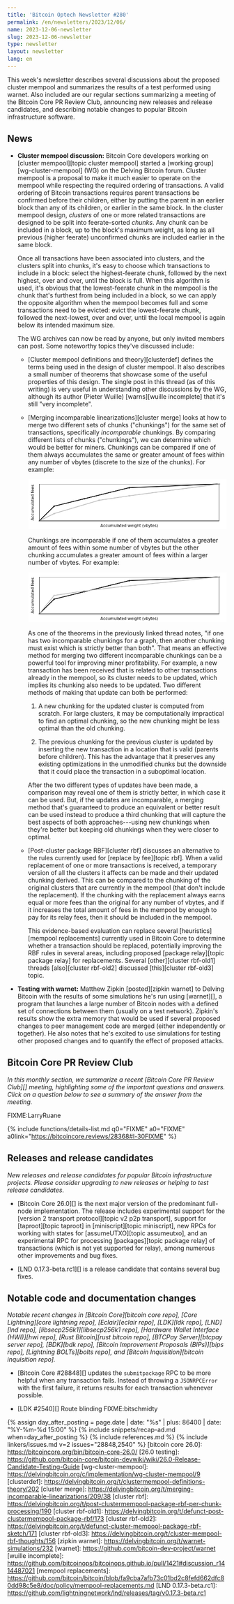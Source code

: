 ```yaml
---
title: 'Bitcoin Optech Newsletter #280'
permalink: /en/newsletters/2023/12/06/
name: 2023-12-06-newsletter
slug: 2023-12-06-newsletter
type: newsletter
layout: newsletter
lang: en
---
```

This week's newsletter describes several discussions about the proposed
cluster mempool and summarizes the results of a test performed using
warnet.  Also included are our regular sections summarizing a meeting of
the Bitcoin Core PR Review Club, announcing new releases and release
candidates, and describing notable changes to popular Bitcoin
infrastructure software.

## News

- **Cluster mempool discussion:** Bitcoin Core developers working on
  [cluster mempool][topic cluster mempool] started a [working
  group][wg-cluster-mempool] (WG) on the Delving Bitcoin forum. Cluster
  mempool is a proposal to make it much easier to operate on the mempool
  while respecting the required ordering of transactions.  A valid
  ordering of Bitcoin transactions requires parent transactions be
  confirmed before their children, either by putting the parent in an
  earlier block than any of its children, or earlier in the same block.
  In the cluster mempool design, _clusters_ of one or more related
  transactions are designed to be split into feerate-sorted _chunks_.
  Any chunk can be included in a block, up to the block's maximum
  weight, as long as all previous (higher feerate) unconfirmed chunks
  are included earlier in the same block.

    Once all transactions have been associated into clusters, and the
    clusters split into chunks, it's easy to choose which transactions
    to include in a block: select the highest-feerate chunk, followed by
    the next highest, over and over, until the block is full.  When this
    algorithm is used, it's obvious that the lowest-feerate chunk in the
    mempool is the chunk that's furthest from being included in a block,
    so we can apply the opposite algorithm when the mempool becomes full
    and some transactions need to be evicted: evict the lowest-feerate
    chunk, followed the next-lowest, over and over, until the local
    mempool is again below its intended maximum size.

    The WG archives can now be read by anyone, but only invited members
    can post.  Some noteworthy topics they've discussed include:

    - [Cluster mempool definitions and theory][clusterdef] defines the terms being
      used in the design of cluster mempool.  It also describes a small
      number of theorems that showcase some of the useful properties of
      this design.  The single post in this thread (as of this writing) is
      very useful in understanding other discussions by the WG, although
      its author (Pieter Wuille) [warns][wuille incomplete] that it's
      still "very incomplete".

    - [Merging incomparable linearizations][cluster merge] looks at how
      to merge two different sets of chunks ("chunkings") for the same
      set of transactions, specifically _incomparable_ chunkings.  By
      comparing different lists of chunks ("chunkings"), we can
      determine which would be better for miners.  Chunkings can be
      compared if one of them always accumulates the same or greater
      amount of fees within any number of vbytes (discrete to the size
      of the chunks).  For example:

      ![Comparable chunkings](/img/posts/2023-12-comparable-chunkings.png)

      Chunkings are incomparable if one of them accumulates a greater
      amount of fees within some number of vbytes but the other chunking
      accumulates a greater amount of fees within a larger number of
      vbytes.  For example:

      ![Incomparable chunkings](/img/posts/2023-12-incomparable-chunkings.png)

      As one of the theorems in the previously linked thread notes, "if
      one has two incomparable chunkings for a graph, then another
      chunking must exist which is strictly better than both".  That
      means an effective method for merging two different incomparable
      chunkings can be a powerful tool for improving miner
      profitability.  For example, a new transaction has been received that
      is related to other transactions already in the mempool, so its
      cluster needs to be updated, which implies its chunking also
      needs to be updated.  Two different methods of making that update
      can both be performed:

      1. A new chunking for the updated cluster is computed from
         scratch.  For large clusters, it may be computationally
         impractical to find an optimal chunking, so the new chunking
         might be less optimal than the old chunking.

      2. The previous chunking for the previous cluster is updated by
         inserting the new transaction in a location that is valid
         (parents before children).  This has the advantage that it
         preserves any existing optimizations in the unmodified chunks
         but the downside that it could place the transaction in a
         suboptimal location.

      After the two different types of updates have been made, a
      comparison may reveal one of them is strictly better, in which
      case it can be used.  But, if the updates are incomparable, a
      merging method that's guaranteed to produce an equivalent or
      better result can be used instead to produce a third chunking that
      will capture the best aspects of both approaches---using new
      chunkings when they're better but keeping old chunkings when they
      were closer to optimal.

    - [Post-cluster package RBF][cluster rbf] discusses an alternative
      to the rules currently used for [replace by fee][topic rbf].
      When a valid replacement of
      one or more transactions is received, a temporary version of all
      the clusters it affects can be made and their updated chunking
      derived.  This can be compared to the chunking of the original
      clusters that are currently in the mempool (that don't include the
      replacement).  If the chunking with the replacement always earns equal or
      more fees than the original for any number of vbytes, and if it
      increases the total amount of fees in the mempool by enough to pay
      for its relay fees, then it should be included in the mempool.

        This evidence-based evaluation can replace several
        [heuristics][mempool replacements] currently used in Bitcoin
        Core to determine whether a transaction should be replaced,
        potentially improving the RBF rules in several areas, including
        proposed [package relay][topic package relay] for replacements.
        Several [other][cluster rbf-old1] threads [also][cluster
        rbf-old2] discussed [this][cluster rbf-old3] topic.

- **Testing with warnet:** Matthew Zipkin [posted][zipkin warnet] to
  Delving Bitcoin with the results of some simulations he's run using
  [warnet][], a program that launches a large number of Bitcoin nodes
  with a defined set of connections between them (usually on a test
  network).  Zipkin's results show the extra memory that would be used if
  several proposed changes to peer management code are merged (either
  independently or together).  He also notes that he's excited to use
  simulations for testing other proposed changes and to quantify the
  effect of proposed attacks.

## Bitcoin Core PR Review Club

*In this monthly section, we summarize a recent [Bitcoin Core PR Review
Club][] meeting, highlighting some of the important questions and
answers.  Click on a question below to see a summary of the answer from
the meeting.*

FIXME:LarryRuane

{% include functions/details-list.md
  q0="FIXME"
  a0="FIXME"
  a0link="https://bitcoincore.reviews/28368#l-30FIXME"
%}

## Releases and release candidates

*New releases and release candidates for popular Bitcoin infrastructure
projects.  Please consider upgrading to new releases or helping to test
release candidates.*

- [Bitcoin Core 26.0][] is the next major version of the predominant
  full-node implementation.  The release includes experimental support
  for the [version 2 transport protocol][topic v2 p2p transport],
  support for [taproot][topic taproot] in [miniscript][topic
  miniscript], new RPCs for working with states for [assumeUTXO][topic
  assumeutxo], and an experimental RPC for processing [packages][topic
  package relay] of transactions (which is not yet supported for relay),
  among numerous other improvements and bug fixes.

- [LND 0.17.3-beta.rc1][] is a release candidate that contains several
  bug fixes.

## Notable code and documentation changes

*Notable recent changes in [Bitcoin Core][bitcoin core repo], [Core
Lightning][core lightning repo], [Eclair][eclair repo], [LDK][ldk repo],
[LND][lnd repo], [libsecp256k1][libsecp256k1 repo], [Hardware Wallet
Interface (HWI)][hwi repo], [Rust Bitcoin][rust bitcoin repo], [BTCPay
Server][btcpay server repo], [BDK][bdk repo], [Bitcoin Improvement
Proposals (BIPs)][bips repo], [Lightning BOLTs][bolts repo], and
[Bitcoin Inquisition][bitcoin inquisition repo].*

- [Bitcoin Core #28848][] updates the `submitpackage` RPC to be more helpful when
  any transaction fails. Instead of throwing a `JSONRPCError` with the first
  failure, it returns results for each transaction whenever possible.

- [LDK #2540][] Route blinding FIXME:bitschmidty

{% assign day_after_posting = page.date | date: "%s" | plus: 86400 | date: "%Y-%m-%d 15:00" %}
{% include snippets/recap-ad.md when=day_after_posting %}
{% include references.md %}
{% include linkers/issues.md v=2 issues="28848,2540" %}
[bitcoin core 26.0]: https://bitcoincore.org/bin/bitcoin-core-26.0/
[26.0 testing]: https://github.com/bitcoin-core/bitcoin-devwiki/wiki/26.0-Release-Candidate-Testing-Guide
[wg-cluster-mempool]:  https://delvingbitcoin.org/c/implementation/wg-cluster-mempool/9
[clusterdef]: https://delvingbitcoin.org/t/clustermempool-definitions-theory/202
[cluster merge]: https://delvingbitcoin.org/t/merging-incomparable-linearizations/209/38
[cluster rbf]: https://delvingbitcoin.org/t/post-clustermempool-package-rbf-per-chunk-processing/190
[cluster rbf-old1]: https://delvingbitcoin.org/t/defunct-post-clustermempool-package-rbf/173
[cluster rbf-old2]: https://delvingbitcoin.org/t/defunct-cluster-mempool-package-rbf-sketch/171
[cluster rbf-old3]: https://delvingbitcoin.org/t/cluster-mempool-rbf-thoughts/156
[zipkin warnet]: https://delvingbitcoin.org/t/warnet-simulations/232
[warnet]: https://github.com/bitcoin-dev-project/warnet
[wuille incomplete]: https://github.com/bitcoinops/bitcoinops.github.io/pull/1421#discussion_r1414487021
[mempool replacements]: https://github.com/bitcoin/bitcoin/blob/fa9cba7afb73c01bd2c8fefd662dfc80dd98c5e8/doc/policy/mempool-replacements.md
[LND 0.17.3-beta.rc1]: https://github.com/lightningnetwork/lnd/releases/tag/v0.17.3-beta.rc1
